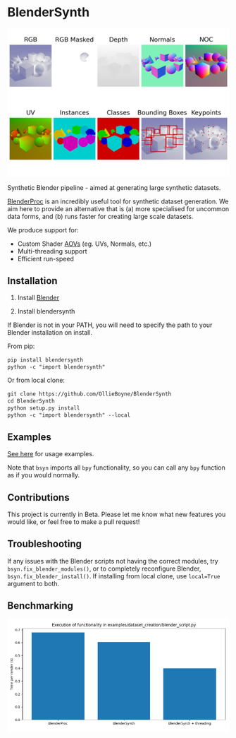 # BlenderSynth

![](docs/splash.png)

Synthetic Blender pipeline - aimed at generating large synthetic datasets.

[BlenderProc](https://github.com/DLR-RM/BlenderProc) is an incredibly useful tool for synthetic dataset generation. We aim here to provide an alternative that is (a) more specialised for uncommon data forms, and (b) runs faster for creating large scale datasets.

We produce support for:
- Custom Shader [AOVs](https://docs.blender.org/manual/en/latest/render/shader_nodes/output/aov.html) (eg. UVs, Normals, etc.)
- Multi-threading support
- Efficient run-speed

## Installation

1) Install [Blender](https://www.blender.org)

2) Install blendersynth

If Blender is not in your PATH, you will need to specify the path to your Blender installation on install.

From pip:

```
pip install blendersynth
python -c "import blendersynth"
```

Or from local clone:

```
git clone https://github.com/OllieBoyne/BlenderSynth
cd BlenderSynth
python setup.py install
python -c "import blendersynth" --local
```

## Examples

[See here](examples) for usage examples.

Note that `bsyn` imports all `bpy` functionality, so you can call any `bpy` function as if you would normally.

## Contributions

This project is currently in Beta. Please let me know what new features you would like, or feel free to make a pull request!


## Troubleshooting

If any issues with the Blender scripts not having the correct modules, try `bsyn.fix_blender_modules()`, or to completely reconfigure Blender, `bsyn.fix_blender_install()`. If installing from local clone, use `local=True` argument to both.

## Benchmarking

![](docs/benchmark-1.png)
